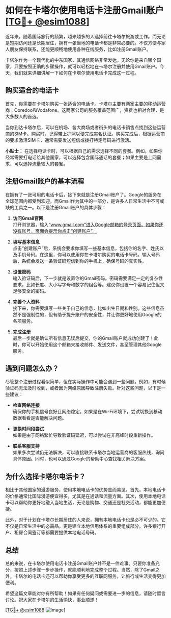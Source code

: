 # 如何在卡塔尔使用电话卡注册Gmail账户[[TG💪+ @esim1088](https://t.me/s/esim1088)]

近年来，随着国际旅行的频繁，越来越多的人选择前往卡塔尔旅游或工作。而无论是短期访问还是长期居住，拥有一张当地的电话卡都是非常必要的。不仅方便与家人朋友保持联系，还能更顺畅地使用各种在线服务，比如注册Gmail账户。

卡塔尔作为一个现代化的中东国家，其通信网络非常发达。无论你是来自哪个国家，只要按照正确的步骤操作，就可以轻松地在卡塔尔注册并使用Gmail账户。今天，我们就来详细讲解一下如何在卡塔尔使用电话卡完成这一过程。

## 购买适合的电话卡

首先，你需要在卡塔尔购买一张适合的电话卡。卡塔尔主要有两家主要的移动运营商：Ooredoo和Vodafone。这两家公司的服务覆盖范围广，资费也相对合理，是大多数人的首选。

当你到达卡塔尔后，可以在机场、各大商场或者街头的电话卡销售点找到这些运营商的SIM卡。购买时，记得带上护照以便完成实名认证。购买完成后，根据运营商的要求激活SIM卡，通常需要发送短信或拨打特定号码进行激活。

**小贴士：** 在选择电话卡时，可以根据自己的需求选择不同的套餐。例如，如果你经常需要打电话给其他国家，可以选择包含国际通话的套餐；如果主要是上网需求，可以选择流量较大的套餐。

## 注册Gmail账户的基本流程

在拥有了一张可用的电话卡后，接下来就是注册Gmail账户了。Google的服务在全球范围内都受到欢迎，而Gmail作为其中的一部分，是许多人日常生活中不可或缺的工具之一。以下是注册Gmail账户的具体步骤：

1. **访问Gmail官网**  
   打开浏览器，输入“www.gmail.com”进入Google邮箱的登录页面。如果你还没有账号，页面会提示你点击“创建账户”。

2. **填写基本信息**  
   点击“创建账户”后，系统会要求你填写一些基本信息，包括你的名字、姓氏以及手机号码。在这里，你可以使用你在卡塔尔购买的电话卡号码。输入号码后，系统会发送一条验证码短信到你的手机上，确保号码的真实性。

3. **设置密码**  
   输入验证码后，下一步就是设置你的Gmail密码。密码需要满足一定的复杂性要求，比如长度、大小写字母和数字的组合等。建议你设置一个容易记住但又足够安全的密码。

4. **完善个人资料**  
   接下来，你需要填写一些关于自己的信息，比如出生日期和性别。这些信息虽然不是强制性的，但有助于提升账户的安全性，并让你更好地使用Google的各项服务。

5. **完成注册**  
   最后一步就是确认所有信息无误后提交，你的Gmail账户就成功创建了！此时，你可以开始使用这个邮箱来接收邮件、发送文件，甚至管理其他Google服务。

## 遇到问题怎么办？

尽管整个注册过程看似简单，但在实际操作中可能会遇到一些问题。例如，有时候验证码无法及时收到，或者因为网络原因导致注册失败。针对这些问题，以下是一些建议：

- **检查网络连接**  
  确保你的手机信号良好且网络稳定。如果是在Wi-Fi环境下，尝试切换到移动数据看看是否能解决问题。

- **更换时间段尝试**  
  如果是由于网络繁忙导致验证码延迟，可以尝试在非高峰时段重新操作。

- **联系客服支持**  
  如果多次尝试仍无法解决，可以直接联系卡塔尔当地运营商的客服热线，询问具体原因。同时，也可以通过Google的帮助中心查找相关解决方案。

## 为什么选择卡塔尔电话卡？

相比于其他国家的漫游服务，使用本地电话卡的优势显而易见。首先，本地电话卡的价格通常比国际漫游便宜得多，尤其是在通话和流量方面。其次，使用本地电话卡可以帮助你更好地融入当地生活，无论是购物、交通还是社交活动，都能更加便捷。

此外，对于计划在卡塔尔长期居住的人来说，拥有本地电话卡也是必不可少的。它不仅是日常生活中的必需品，更是建立本地信用体系的重要组成部分。许多银行开户、租房合同签订等都需要提供本地电话号码。

## 总结

总的来说，在卡塔尔使用电话卡注册Gmail账户并不是一件难事。只要你准备充分，按照上述步骤一步步操作，就能顺利地完成整个过程。当然，除了Gmail之外，卡塔尔的电话卡还可以帮助你享受更多的互联网服务，让旅行或生活变得更加便利。

希望这篇文章能对你有所帮助！如果有任何疑问或需要进一步的信息，请随时留言讨论。祝大家在卡塔尔的生活愉快，事业顺遂！

[[TG💪+ @esim1088](https://t.me/s/esim1088) ![Image](https://i.postimg.cc/4NQfJmqS/Snipaste-2025-05-13-00-14-12.png)]